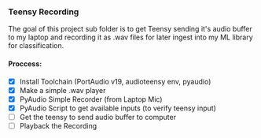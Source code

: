 ### Teensy Recording

The goal of this project sub folder is to get Teensy sending it's audio buffer to my laptop and recording it as .wav files for later ingest into my ML library for classification.

#### Proccess:
- [x] Install Toolchain (PortAudio v19, audioteensy env, pyaudio)
- [x] Make a simple .wav player
- [x] PyAudio Simple Recorder (from Laptop Mic)
- [x] PyAudio Script to get available inputs (to verify teensy input)
- [ ] Get the teensy to send audio buffer to computer
- [ ] Playback the Recording
